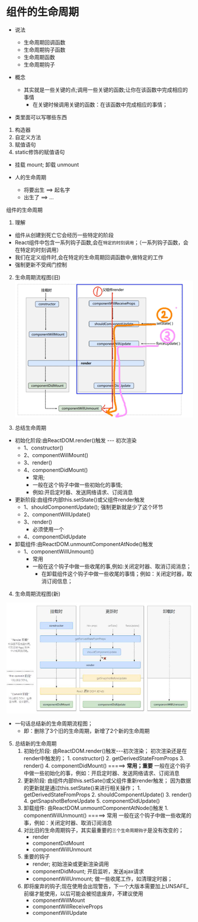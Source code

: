 # 组件的生命周期  
- 说法
    - 生命周期回调函数
    - 生命周期钩子函数
    - 生命周期函数
    - 生命周期钩子

- 概念      
    - 其实就是一些关键的点;调用一些关键的函数;让你在该函数中完成相应的事情
        - 在关键时候调用关键的函数：在该函数中完成相应的事情；

- 类里面可以写哪些东西
1. 构造器
2. 自定义方法
3. 赋值语句
4. static修饰的赋值语句

- 挂载 mount; 卸载 unmount

- 人的生命周期
    - 将要出生 ==> 起名字
    - 出生了   ==> 
    ...

组件的生命周期
1. 理解
- 组件从创建到死亡它会经历一些特定的阶段
- React组件中包含一系列钩子函数,会在`特定的时刻调用`；（一系列钩子函数，会在特定的时刻调用）
- 我们在定义组件时,会在特定的生命周期回调函数中,做特定的工作
- 强制更新不受阀门控制

2. 生命周期流程图(旧)
![项目主界面](../picture/生命周期(旧).png)

3. 总结生命周期
- 初始化阶段:由ReactDOM.render()触发 --- 初次渲染
    - 1、constructor()
    - 2、componentWillMount()
    - 3、render()
    - 4、componentDidMount()
        - 常用;
        - 一般在这个钩子中做一些初始化的事情;
        - 例如:开启定时器、发送网络请求、订阅消息
- 更新阶段:由组件内部this.setState()或父组件render触发
    - 1、shouldComponentUpdate(); 强制更新就是少了这个环节
    - 2、componentWillUpdate()
    - 3、render()
        - 必须使用一个
    - 4、componentDidUpdate
- 卸载组件:由ReactDOM.unmountComponentAtNode()触发
    - 1、componentWillUnmount()
        - 常用
        - 一般在这个钩子中做一些收尾的事,例如:关闭定时器、取消订阅消息；
            - 在卸载组件这个钩子中做一些收尾的事情；例如：关闭定时器，取消订阅信息；

4. 生命周期流程图(新)

![项目主界面](../picture/生命周期(新).jpeg)

- 一句话总结新的生命周期流程图；
    - 即：删除了3个旧的生命周期，新增了2个新的生命周期
    
5. 总结新的生命周期
    1. 初始化阶段: 由ReactDOM.render()触发---初次渲染； 初次渲染还是在render中触发的；
            1.	constructor()
            2.	getDerivedStateFromProps 
            3.	render()
            4.	componentDidMount() =====> **常用；重要**
                    一般在这个钩子中做一些初始化的事，例如：开启定时器、发送网络请求、订阅消息
    2. 更新阶段: 由组件内部this.setSate()或父组件重新render触发； 因为数据的更新就是通过this.setState()来进行相关操作；
            1.	getDerivedStateFromProps
            2.	shouldComponentUpdate()
            3.	render()
            4.	getSnapshotBeforeUpdate
            5.	componentDidUpdate()
    3. 卸载组件: 由ReactDOM.unmountComponentAtNode()触发
            1.	componentWillUnmount()  =====> 常用
                    一般在这个钩子中做一些收尾的事，例如：关闭定时器、取消订阅消息
    4. 对比旧的生命周期钩子，其实最重要的`三个生命周期钩子`是没有改变的；
        - render
        - componentDidMount
        - componentWillUnmount
    5. 重要的钩子
        - render; 初始渲染或更新渲染调用
        - componentDidMount; 开启监听，发送ajax请求
        - componentWillUnmount; 做一些收尾工作，如清理定时器；
    6. 即将废弃的钩子;现在使用会出现警告，下一个大版本需要加上UNSAFE_前缀才能使用，以后可能会被彻底废弃，不建议使用
        - componentWillMount
        - componentWillReceiveProps
        - componentWillUpdate















